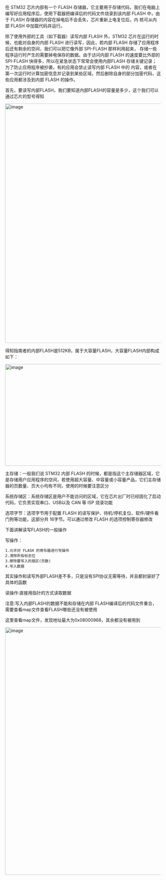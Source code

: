  在 STM32 芯片内部有一个 FLASH 存储器，它主要用于存储代码，我们在电脑上编写好应用程序后，使用下载器把编译后的代码文件烧录到该内部 FLASH 中，由于 FLASH 存储器的内容在掉电后不会丢失，芯片重新上电复位后，内
核可从内部 FLASH 中加载代码并运行。

  除了使用外部的工具（如下载器）读写内部 FLASH 外，STM32 芯片在运行的时候，也能对自身的内部 FLASH 进行读写，因此，若内部 FLASH 存储了应用程序后还有剩余的空间，我们可以把它像外部 SPI-FLASH 那样利用起来，
存储一些程序运行时产生的需要掉电保存的数据。由于访问内部 FLASH 的速度要比外部的 SPI-FLASH 快得多，所以在紧急状态下常常会使用内部FLASH 存储关键记录；为了防止应用程序被抄袭，有的应用会禁止读写内部 FLASH 中的
内容，或者在第一次运行时计算加密信息并记录到某些区域，然后删除自身的部分加密代码，这些应用都涉及到内部 FLASH 的操作。

  首先，要读写内部FLASH，我们要知道内部FLASH的容量是多少，这个我们可以通过芯片的型号得知

  <img width="916" height="774" alt="image" src="https://github.com/user-attachments/assets/4cba3ca8-8b47-4bf0-bc2a-2af44fdaf996" />

  得知指南者的内部FLASH是512KB，属于大容量FLASH，大容量FLASH内部构成如下：

  <img width="880" height="329" alt="image" src="https://github.com/user-attachments/assets/3d908bf1-6c2e-4848-9bcb-f8c70c5135a7" />

  主存储：一般我们说 STM32 内部 FLASH 的时候，都是指这个主存储器区域，它是存储用户应用程序的空间，若使用超大容量、中容量或小容量产品，它们主存储器的页数量、页大小均有不同，使用的时候要注意区分

  系统存储区：系统存储区是用户不能访问的区域，它在芯片出厂时已经固化了启动代码，它负责实现串口、USB以及 CAN 等 ISP 烧录功能

  选项字节：选项字节用于配置 FLASH 的读写保护、待机/停机复位、软件/硬件看门狗等功能，这部分共 16字节。可以通过修改 FLASH 的选项控制寄存器修改

  下面讲解读写FLASH的一般操作

  写操作：

    1.允许对 FLASH 的寄存器进行写操作
    2.清除所有标志位
    3.擦除要写入的扇区(页数)
    4.写入数据

  其实操作和读写外部FLASH差不多，只是没有SPI协议无需等待，并且都封装好了具体的函数

  读操作:直接用指针的方式读取数据

  注意:写入内部FLASH的数据不能和存储在内部 FLASH编译后的代码文件重合，需要查看map文件查看FLASH哪些还没有被使用

  这里查看map文件，发现地址最大为0x08000968，其余都没有被用到

  <img width="1305" height="800" alt="image" src="https://github.com/user-attachments/assets/1e8b6890-2560-40e9-8199-c1aaae7d4a31" />
  




